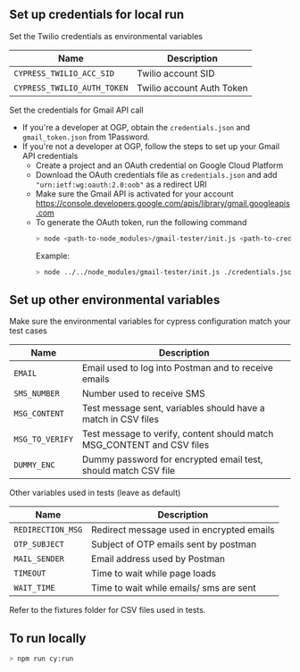 ## Set up credentials for local run

Set the Twilio credentials as environmental variables

| Name                        | Description               |
| --------------------------- | ------------------------- |
| `CYPRESS_TWILIO_ACC_SID`    | Twilio account SID        |
| `CYPRESS_TWILIO_AUTH_TOKEN` | Twilio account Auth Token |

Set the credentials for Gmail API call

- If you're a developer at OGP, obtain the `credentials.json` and `gmail_token.json` from 1Password.
- If you're not a developer at OGP, follow the steps to set up your Gmail API credentials
  - Create a project and an OAuth credential on Google Cloud Platform
  - Download the OAuth credentials file as `credentials.json` and add `"urn:ietf:wg:oauth:2.0:oob"` as a redirect URI
  - Make sure the Gmail API is activated for your account https://console.developers.google.com/apis/library/gmail.googleapis.com
  - To generate the OAuth token, run the following command
    ```bash
    > node <path-to-node_modules>/gmail-tester/init.js <path-to-credentials.json> <path-to-token.json> <target-email>
    ```
    Example:
    ```bash
    > node ../../node_modules/gmail-tester/init.js ./credentials.json gmail_token.json internal-use@open.gov.sg
    ```

## Set up other environmental variables

Make sure the environmental variables for cypress configuration match your test cases

| Name            | Description                                                            |
| --------------- | ---------------------------------------------------------------------- |
| `EMAIL`         | Email used to log into Postman and to receive emails                   |
| `SMS_NUMBER`    | Number used to receive SMS                                             |
| `MSG_CONTENT`   | Test message sent, variables should have a match in CSV files          |
| `MSG_TO_VERIFY` | Test message to verify, content should match MSG_CONTENT and CSV files |
| `DUMMY_ENC`     | Dummy password for encrypted email test, should match CSV file         |

Other variables used in tests (leave as default)

| Name              | Description                               |
| ----------------- | ----------------------------------------- |
| `REDIRECTION_MSG` | Redirect message used in encrypted emails |
| `OTP_SUBJECT`     | Subject of OTP emails sent by postman     |
| `MAIL_SENDER`     | Email address used by Postman             |
| `TIMEOUT`         | Time to wait while page loads             |
| `WAIT_TIME`       | Time to wait while emails/ sms are sent   |

Refer to the fixtures folder for CSV files used in tests.

## To run locally

```bash
> npm run cy:run
```
